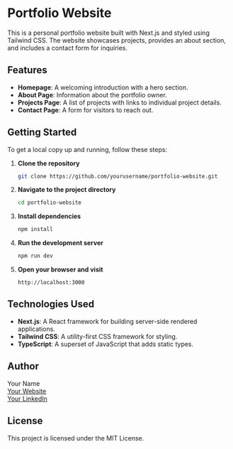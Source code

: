 # Portfolio Website

This is a personal portfolio website built with Next.js and styled using Tailwind CSS. The website showcases projects, provides an about section, and includes a contact form for inquiries.

## Features

- **Homepage**: A welcoming introduction with a hero section.
- **About Page**: Information about the portfolio owner.
- **Projects Page**: A list of projects with links to individual project details.
- **Contact Page**: A form for visitors to reach out.

## Getting Started

To get a local copy up and running, follow these steps:

1. **Clone the repository**
   ```bash
   git clone https://github.com/yourusername/portfolio-website.git
   ```

2. **Navigate to the project directory**
   ```bash
   cd portfolio-website
   ```

3. **Install dependencies**
   ```bash
   npm install
   ```

4. **Run the development server**
   ```bash
   npm run dev
   ```

5. **Open your browser and visit**
   ```
   http://localhost:3000
   ```

## Technologies Used

- **Next.js**: A React framework for building server-side rendered applications.
- **Tailwind CSS**: A utility-first CSS framework for styling.
- **TypeScript**: A superset of JavaScript that adds static types.

## Author

Your Name  
[Your Website](https://yourwebsite.com)  
[Your LinkedIn](https://linkedin.com/in/yourprofile)  

## License

This project is licensed under the MIT License.